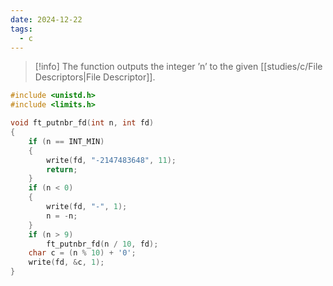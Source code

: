 ```yaml
---
date: 2024-12-22
tags:
  - c
---
```


> [!info]
> The function outputs the integer ’n’ to the given [[studies/c/File Descriptors|File Descriptor]].

```c
#include <unistd.h>
#include <limits.h>

void ft_putnbr_fd(int n, int fd)
{
    if (n == INT_MIN)
    {
        write(fd, "-2147483648", 11);
        return;
    }
    if (n < 0)
    {
        write(fd, "-", 1);
        n = -n;
    }
    if (n > 9)
        ft_putnbr_fd(n / 10, fd);
    char c = (n % 10) + '0';
    write(fd, &c, 1);
}